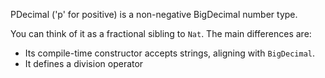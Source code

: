 PDecimal ('p' for positive) is a non-negative BigDecimal number type. 

You can think of it as a fractional sibling to `Nat`. The main differences are:

- Its compile-time constructor accepts strings, aligning with `BigDecimal`.
- It defines a division operator